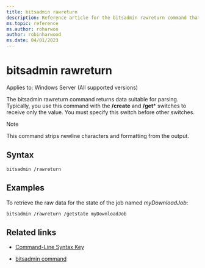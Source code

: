 ```yaml
---
title: bitsadmin rawreturn
description: Reference article for the bitsadmin rawreturn command that returns data suitable for parsing.
ms.topic: reference
ms.author: roharwoo
author: robinharwood
ms.date: 04/01/2023
---
```


# bitsadmin rawreturn

Applies to: Windows Server (All supported versions)

The bitsadmin rawreturn command returns data suitable for parsing. Typically, you use this command with the **/create** and **/get*** switches to receive only the value. You must specify this switch before other switches.

> [!NOTE]
> This command strips newline characters and formatting from the output.

## Syntax

```
bitsadmin /rawreturn
```

## Examples

To retrieve the raw data for the state of the job named *myDownloadJob*:

```
bitsadmin /rawreturn /getstate myDownloadJob
```

## Related links

- [Command-Line Syntax Key](command-line-syntax-key.md)

- [bitsadmin command](bitsadmin.md)
